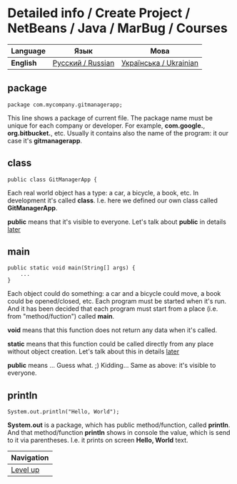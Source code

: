 # Detailed info / Create Project / NetBeans / Java / MarBug / Courses

| Language | Язык | Мова |
| -------- | ---- | ---- |
| **English** | [Русский / Russian](README.ru.md) | [Українська / Ukrainian](README.uk.md) |

## package ##

    package com.mycompany.gitmanagerapp;

This line shows a package of current file. The package name must be unique for each company or developer. For example, **com.google.**, **org.bitbucket.**, etc. Usually it contains also the name of the program: it our case it's **gitmanagerapp**.

## class ##

    public class GitManagerApp {

Each real world object has a type: a car, a bicycle, a book, etc. In development it's called **class**. I.e. here we defined our own class called **GitManagerApp**.

**public** means that it's visible to everyone. Let's talk about **public** in details [later](TODO)

## main ##

    public static void main(String[] args) {
        ...
    }

Each object could do something: a car and a bicycle could move, a book could be opened/closed, etc. Each program must be started when it's run. And it has been decided that each program must start from a place (i.e. from "method/fuction") called **main**.

**void** means that this function does not return any data when it's called.

**static** means that this function could be called directly from any place without object creation. Let's talk about this in details [later](TODO)

**public** means ... Guess what. ;) Kidding... Same as above: it's visible to everyone.

## println ##

    System.out.println("Hello, World");

**System.out** is a package, which has public method/function, called **println**. And that method/function **println** shows in console the value, which is send to it via parentheses. I.e. it prints on screen **Hello, World** text.

| Navigation               |
| ------------------------ |
| [Level up](../README.md) |
